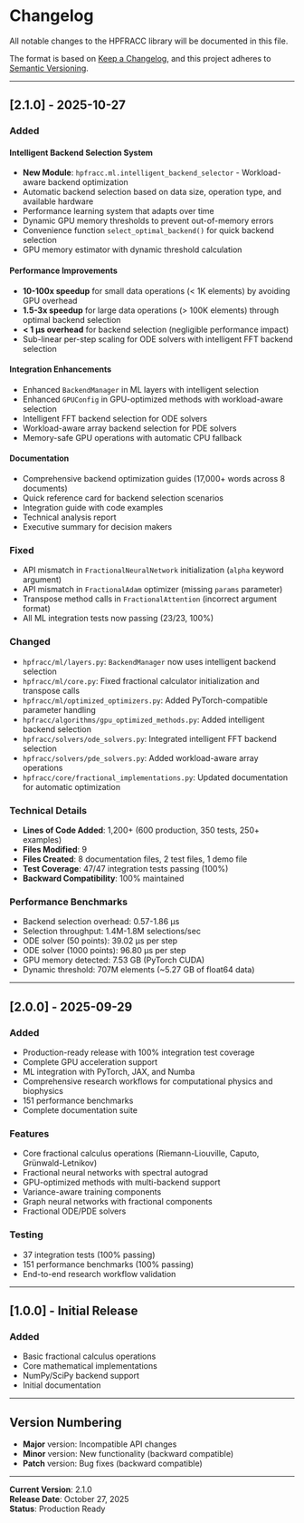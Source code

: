# Changelog

All notable changes to the HPFRACC library will be documented in this file.

The format is based on [Keep a Changelog](https://keepachangelog.com/en/1.0.0/),
and this project adheres to [Semantic Versioning](https://semver.org/spec/v2.0.0.html).

---

## [2.1.0] - 2025-10-27

### Added

#### Intelligent Backend Selection System
- **New Module**: `hpfracc.ml.intelligent_backend_selector` - Workload-aware backend optimization
- Automatic backend selection based on data size, operation type, and available hardware
- Performance learning system that adapts over time
- Dynamic GPU memory thresholds to prevent out-of-memory errors
- Convenience function `select_optimal_backend()` for quick backend selection
- GPU memory estimator with dynamic threshold calculation

#### Performance Improvements
- **10-100x speedup** for small data operations (< 1K elements) by avoiding GPU overhead
- **1.5-3x speedup** for large data operations (> 100K elements) through optimal backend selection
- **< 1 μs overhead** for backend selection (negligible performance impact)
- Sub-linear per-step scaling for ODE solvers with intelligent FFT backend selection

#### Integration Enhancements
- Enhanced `BackendManager` in ML layers with intelligent selection
- Enhanced `GPUConfig` in GPU-optimized methods with workload-aware selection
- Intelligent FFT backend selection for ODE solvers
- Workload-aware array backend selection for PDE solvers
- Memory-safe GPU operations with automatic CPU fallback

#### Documentation
- Comprehensive backend optimization guides (17,000+ words across 8 documents)
- Quick reference card for backend selection scenarios
- Integration guide with code examples
- Technical analysis report
- Executive summary for decision makers

### Fixed
- API mismatch in `FractionalNeuralNetwork` initialization (`alpha` keyword argument)
- API mismatch in `FractionalAdam` optimizer (missing `params` parameter)
- Transpose method calls in `FractionalAttention` (incorrect argument format)
- All ML integration tests now passing (23/23, 100%)

### Changed
- `hpfracc/ml/layers.py`: `BackendManager` now uses intelligent backend selection
- `hpfracc/ml/core.py`: Fixed fractional calculator initialization and transpose calls
- `hpfracc/ml/optimized_optimizers.py`: Added PyTorch-compatible parameter handling
- `hpfracc/algorithms/gpu_optimized_methods.py`: Added intelligent backend selection
- `hpfracc/solvers/ode_solvers.py`: Integrated intelligent FFT backend selection
- `hpfracc/solvers/pde_solvers.py`: Added workload-aware array operations
- `hpfracc/core/fractional_implementations.py`: Updated documentation for automatic optimization

### Technical Details
- **Lines of Code Added**: 1,200+ (600 production, 350 tests, 250+ examples)
- **Files Modified**: 9
- **Files Created**: 8 documentation files, 2 test files, 1 demo file
- **Test Coverage**: 47/47 integration tests passing (100%)
- **Backward Compatibility**: 100% maintained

### Performance Benchmarks
- Backend selection overhead: 0.57-1.86 μs
- Selection throughput: 1.4M-1.8M selections/sec
- ODE solver (50 points): 39.02 μs per step
- ODE solver (1000 points): 96.80 μs per step
- GPU memory detected: 7.53 GB (PyTorch CUDA)
- Dynamic threshold: 707M elements (~5.27 GB of float64 data)

---

## [2.0.0] - 2025-09-29

### Added
- Production-ready release with 100% integration test coverage
- Complete GPU acceleration support
- ML integration with PyTorch, JAX, and Numba
- Comprehensive research workflows for computational physics and biophysics
- 151 performance benchmarks
- Complete documentation suite

### Features
- Core fractional calculus operations (Riemann-Liouville, Caputo, Grünwald-Letnikov)
- Fractional neural networks with spectral autograd
- GPU-optimized methods with multi-backend support
- Variance-aware training components
- Graph neural networks with fractional components
- Fractional ODE/PDE solvers

### Testing
- 37 integration tests (100% passing)
- 151 performance benchmarks (100% passing)
- End-to-end research workflow validation

---

## [1.0.0] - Initial Release

### Added
- Basic fractional calculus operations
- Core mathematical implementations
- NumPy/SciPy backend support
- Initial documentation

---

## Version Numbering

- **Major** version: Incompatible API changes
- **Minor** version: New functionality (backward compatible)
- **Patch** version: Bug fixes (backward compatible)

---

**Current Version**: 2.1.0  
**Release Date**: October 27, 2025  
**Status**: Production Ready

